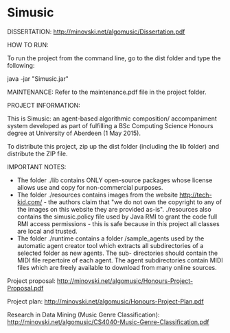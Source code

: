 # Simusic

DISSERTATION:
http://minovski.net/algomusic/Dissertation.pdf

HOW TO RUN:

To run the project 
from the command line, 
go to the dist folder and
type the following:

java -jar "Simusic.jar" 

MAINTENANCE:
Refer to the maintenance.pdf
file in the project folder.

PROJECT INFORMATION:

This is Simusic: an agent-based 
algorithmic composition/ accompaniment 
system developed as part of fulfilling a
BSc Computing Science Honours degree at
University of Aberdeen (1 May 2015).

To distribute this project, 
zip up the dist folder 
(including the lib folder)
and distribute the ZIP file.

IMPORTANT NOTES:
-   The folder ./lib contains ONLY open-source
    packages whose license allows use and copy
    for non-commercial purposes.
-   The folder ./resources contains images from
    the website http://tech-kid.com/ - the authors
	claim that "we do not own the copyright to 
	any of the images on this website they are 
	provided as-is".
	./resources also contains the simusic.policy 
	file used by Java RMI to grant the code
	full RMI access permissions - this is safe
	because in this project all classes are local
	and trusted.
-   The folder ./runtime contains a folder
    /sample_agents used by the automatic agent
	creator tool which extracts all subdirectories
	of a selected folder as new agents. The sub-
	directories should contain the MIDI file 
	repertoire of each agent.
    The agent subdirectories contain MIDI 
	files which are freely available to
	download from many online sources.

Project proposal:
http://minovski.net/algomusic/Honours-Project-Proposal.pdf

Project plan:
http://minovski.net/algomusic/Honours-Project-Plan.pdf

Research in Data Mining (Music Genre Classification):
http://minovski.net/algomusic/CS4040-Music-Genre-Classification.pdf
